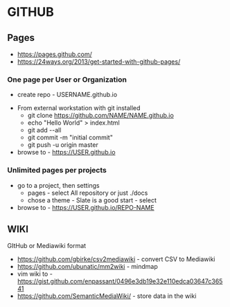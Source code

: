 
# GITHUB

## Pages
* https://pages.github.com/
* https://24ways.org/2013/get-started-with-github-pages/

### One page per User or Organization
+ create repo - USERNAME.github.io
* From external workstation with git installed
   * git clone https://github.com/NAME/NAME.github.io
   + echo "Hello World" > index.html
   + git add --all
   + git commit -m "initial commit"
   + git push -u origin master
* browse to - https://USER.github.io

### Unlimited pages per projects
* go to a project, then settings
   + pages - select All repository or just ./docs
   + chose a theme - Slate is a good start - select
* browse to - https://USER.github.io/REPO-NAME


## WIKI
GItHub or Mediawiki format
* https://github.com/gbirke/csv2mediawiki - convert CSV to Mediawiki
* https://github.com/ubunatic/mm2wiki - mindmap
* vim wiki to - https://gist.github.com/enpassant/0496e3db19e32e110edca03647c36541
* https://github.com/SemanticMediaWiki/ - store data in the wiki
